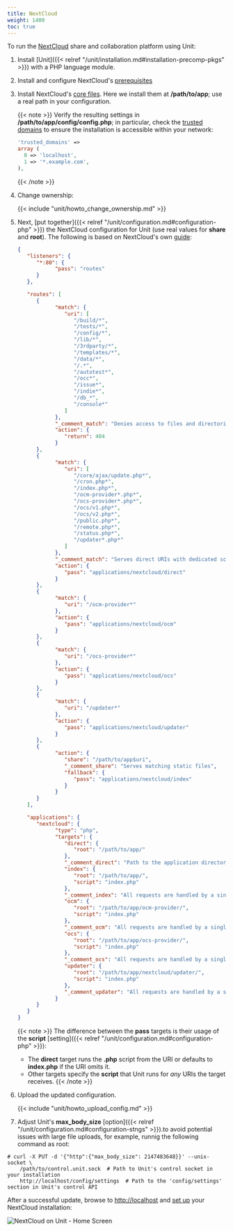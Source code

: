 ```yaml
---
title: NextCloud
weight: 1400
toc: true
---
```


To run the [NextCloud](https://nextcloud.com) share and collaboration
platform using Unit:

1. Install [Unit]({{< relref "/unit/installation.md#installation-precomp-pkgs" >}}) with a PHP language module.

2. Install and configure NextCloud's [prerequisites](https://docs.nextcloud.com/server/latest/admin_manual/installation/source_installation.html#prerequisites-for-manual-installation)

3. Install NextCloud's [core files](https://docs.nextcloud.com/server/latest/admin_manual/installation/command_line_installation.html). Here we install them at **/path/to/app**;
   use a real path in your configuration.

   {{< note >}}
   Verify the resulting settings in **/path/to/app/config/config.php**;
   in particular, check the [trusted domains](https://docs.nextcloud.com/server/latest/admin_manual/installation/installation_wizard.html#trusted-domains-label)
   to ensure the installation is accessible within your network:

   ```php
   'trusted_domains' =>
   array (
     0 => 'localhost',
     1 => '*.example.com',
   ),
   ```
   {{< /note >}}

4. Change ownership:

   {{< include "unit/howto_change_ownership.md" >}}

5. Next,
   [put together]({{< relref "/unit/configuration.md#configuration-php" >}})
   the NextCloud configuration for Unit (use real values for **share** and
   **root**). The following is based on NextCloud's own
   [guide](https://docs.nextcloud.com/server/latest/admin_manual/installation/nginx.html):

   ```json
   {
      "listeners": {
         "*:80": {
               "pass": "routes"
         }
      },

      "routes": [
         {
               "match": {
                  "uri": [
                     "/build/*",
                     "/tests/*",
                     "/config/*",
                     "/lib/*",
                     "/3rdparty/*",
                     "/templates/*",
                     "/data/*",
                     "/.*",
                     "/autotest*",
                     "/occ*",
                     "/issue*",
                     "/indie*",
                     "/db_*",
                     "/console*"
                  ]
               },
               "_comment_match": "Denies access to files and directories best kept private",
               "action": {
                  "return": 404
               }
         },
         {
               "match": {
                  "uri": [
                     "/core/ajax/update.php*",
                     "/cron.php*",
                     "/index.php*",
                     "/ocm-provider*.php*",
                     "/ocs-provider*.php*",
                     "/ocs/v1.php*",
                     "/ocs/v2.php*",
                     "/public.php*",
                     "/remote.php*",
                     "/status.php*",
                     "/updater*.php*"
                  ]
               },
               "_comment_match": "Serves direct URIs with dedicated scripts",
               "action": {
                  "pass": "applications/nextcloud/direct"
               }
         },
         {
               "match": {
                  "uri": "/ocm-provider*"
               },
               "action": {
                  "pass": "applications/nextcloud/ocm"
               }
         },
         {
               "match": {
                  "uri": "/ocs-provider*"
               },
               "action": {
                  "pass": "applications/nextcloud/ocs"
               }
         },
         {
               "match": {
                  "uri": "/updater*"
               },
               "action": {
                  "pass": "applications/nextcloud/updater"
               }
         },
         {
               "action": {
                  "share": "/path/to/app$uri",
                  "_comment_share": "Serves matching static files",
                  "fallback": {
                     "pass": "applications/nextcloud/index"
                  }
               }
         }
      ],

      "applications": {
         "nextcloud": {
               "type": "php",
               "targets": {
                  "direct": {
                     "root": "/path/to/app/"
                  },
                  "_comment_direct": "Path to the application directory; use a real path in your configuration",
                  "index": {
                     "root": "/path/to/app/",
                     "script": "index.php"
                  },
                  "_comment_index": "All requests are handled by a single script",
                  "ocm": {
                     "root": "/path/to/app/ocm-provider/",
                     "script": "index.php"
                  },
                  "_comment_ocm": "All requests are handled by a single script",
                  "ocs": {
                     "root": "/path/to/app/ocs-provider/",
                     "script": "index.php"
                  },
                  "_comment_ocs": "All requests are handled by a single script",
                  "updater": {
                     "root": "/path/to/app/nextcloud/updater/",
                     "script": "index.php"
                  },
                  "_comment_updater": "All requests are handled by a single script"
               }
         }
      }
   }
   ```

   {{< note >}}
   The difference between the **pass** targets is their usage of the
   **script** [setting]({{< relref "/unit/configuration.md#configuration-php" >}}):

   - The **direct** target runs the **.php** script from the URI or
     defaults to **index.php** if the URI omits it.
   - Other targets specify the **script** that Unit runs for *any* URIs
     the target receives.
   {{< /note >}}

6. Upload the updated configuration.

   {{< include "unit/howto_upload_config.md" >}}

 7. Adjust Unit's **max_body_size** [option]({{< relref "/unit/configuration.md#configuration-stngs" >}}).to
   avoid potential issues with large file uploads, for example, runnig the
   following command as root:

   ```console
   # curl -X PUT -d '{"http":{"max_body_size": 2147483648}}' --unix-socket \
       /path/to/control.unit.sock  # Path to Unit's control socket in your installation
       http://localhost/config/settings  # Path to the 'config/settings' section in Unit's control API
   ```

   After a successful update, browse to <http://localhost> and [set up](https://docs.nextcloud.com/server/latest/admin_manual/installation/installation_wizard.html)
   your NextCloud installation:

   ![NextCloud on Unit - Home Screen](/unit/images/nextcloud.png)

